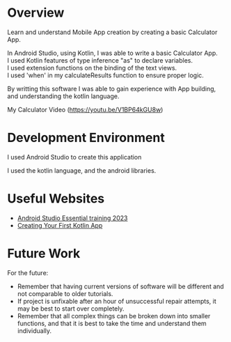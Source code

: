 # Overview

Learn and understand Mobile App creation by creating a basic Calculator App.

In Android Studio, using Kotlin, I was able to write a basic Calculator App.    
I used Kotlin features of type inference "as" to declare variables.  
I used extension functions on the binding of the text views.  
I used 'when' in my calculateResults function to ensure proper logic.  


By writting this software I was able to gain experience with App building, and understanding the kotlin language.  



My Calculator Video (https://youtu.be/V1BP64kGU8w)

# Development Environment

I used Android Studio to create this application

I used the kotlin language, and the android libraries.

# Useful Websites


- [Android Studio Essential training 2023](https://www.youtube.com/watch?v=i8z3KIbe1xY)
- [Creating Your First Kotlin App](https://www.youtube.com/watch?v=0bfEO6z-Bgs)

# Future Work

For the future:

- Remember that having current versions of software will be different and not comparable to older tutorials.
- If project is unfixable after an hour of unsuccessful repair attempts, it may be best to start over completely.
- Remember that all complex things can be broken down into smaller functions, and that it is best to take the time and understand them individually.

